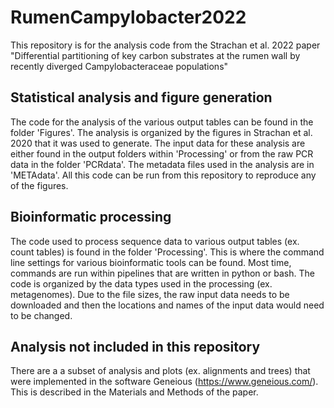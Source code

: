# RumenCampylobacter2022
This repository is for the analysis code from the Strachan et al. 2022 paper "Differential partitioning of key carbon substrates at the rumen wall by recently diverged Campylobacteraceae populations"

## Statistical analysis and figure generation
The code for the analysis of the various output tables can be found in the folder 'Figures'. The analysis is organized by the figures in Strachan et al. 2020 that it was used to generate. The input data for these analysis are either found in the output folders within 'Processing' or from the raw PCR data in the folder 'PCRdata'. The metadata files used in the analysis are in 'METAdata'. All this code can be run from this repository to reproduce any of the figures.

## Bioinformatic processing
The code used to process sequence data to various output tables (ex. count tables) is found in the folder 'Processing'. This is where the command line settings for various bioinformatic tools can be found. Most time, commands are run within pipelines that are written in python or bash. The code is organized by the data types used in the processing (ex. metagenomes). Due to the file sizes, the raw input data needs to be downloaded and then the locations and names of the input data would need to be changed.

## Analysis not included in this repository
There are a a subset of analysis and plots (ex. alignments and trees) that were implemented in the software Geneious (https://www.geneious.com/). This is described in the Materials and Methods of the paper.

